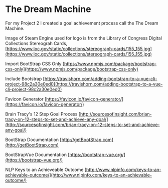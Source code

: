
# The Dream Machine

For my Project 2 I created a goal achievement process call the The Dream Machine.  

Image of Steam Engine used for logo is from the Library of Congress Digital Collections Stereograh Cards,  [https://www.loc.gov/static/collections/stereograph-cards/155_155.jpg](https://www.loc.gov/static/collections/stereograph-cards/155_155.jpg)

Import BootStrap CSS Only [https://www.npmjs.com/package/bootstrap-css-only](https://www.npmjs.com/package/bootstrap-css-only)

Include Bootstrap [https://travishorn.com/adding-bootstrap-to-a-vue-cli-project-98c2a30e0ed0](https://travishorn.com/adding-bootstrap-to-a-vue-cli-project-98c2a30e0ed0)

Favicon Generator [https://favicon.io/favicon-generator/](https://favicon.io/favicon-generator/)

Brain Tracy's 12 Step Goal Process [http://sourcesofinsight.com/brian-tracy-on-12-steps-to-set-and-achieve-any-goal/](http://sourcesofinsight.com/brian-tracy-on-12-steps-to-set-and-achieve-any-goal/)

BootStrap Documentation [http://getBootStrap.com](http://getBootStrap.com) 

BootStrapVue Documentation [https://bootstrap-vue.org/](https://bootstrap-vue.org/)

NLP Keys to an Achieveable Outcome [http://www.nlpinfo.com/keys-to-an-achievable-outcome/](http://www.nlpinfo.com/keys-to-an-achievable-outcome/)


